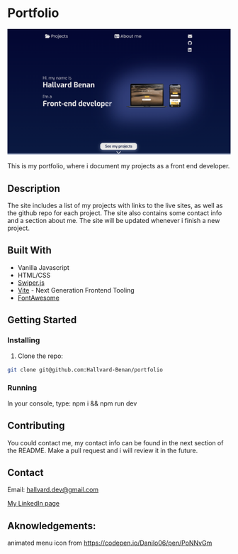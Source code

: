 # Portfolio

<a href="https://hallvard.netlify.app" target="_blank">![image](https://github.com/Hallvard-Benan/portfolio/blob/main/Skjermbilde%202023-06-11%20kl.%2020.27.14.png)</a>

This is my portfolio, where i document my projects as a front end developer.

## Description

The site includes a list of my projects with links to the live sites, as well as the github repo for each project.
The site also contains some contact info and a section about me. The site will be updated whenever i finish a new project. 

## Built With

- Vanilla Javascript
- HTML/CSS
- [Swiper.js](https://swiperjs.com/)
- [Vite](https://vitejs.dev/) - Next Generation Frontend Tooling
- [FontAwesome](https://fontawesome.com/)


## Getting Started

### Installing

1. Clone the repo:

```bash
git clone git@github.com:Hallvard-Benan/portfolio
```

### Running

In your console, type:
npm i && npm run dev

## Contributing

You could contact me, my contact info can be found in the next section of the README.  Make a pull request and i will review it in the future.

## Contact

Email:
hallvard.dev@gmail.com

[My LinkedIn page](https://www.linkedin.com/in/hallvard-benan-282937249/)

## Aknowledgements:

animated menu icon from https://codepen.io/Danilo06/pen/PoNNvGm
